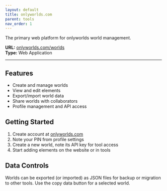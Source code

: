 ```yaml
---
layout: default
title: onlyworlds.com
parent: tools
nav_order: 1
---
```


The primary web platform for onlyworlds world management.

**URL:** [onlyworlds.com/worlds](https://onlyworlds.com/worlds)  
**Type:** Web Application   

---

## Features

- Create and manage worlds
- View and edit elements
- Export/import world data
- Share worlds with collaborators  
- Profile management and API access

## Getting Started

1. Create account at [onlyworlds.com](https://onlyworlds.com)
2. Note your PIN from profile settings
3. Create a new world, note its API key for tool access
4. Start adding elements on the website or in tools

 
## Data Controls

Worlds can be exported (or imported) as JSON files for backup or migration to other tools. Use the copy data button for a selected world. 

 